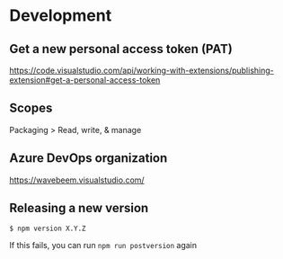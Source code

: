 # Development

## Get a new personal access token (PAT)

https://code.visualstudio.com/api/working-with-extensions/publishing-extension#get-a-personal-access-token

## Scopes

Packaging > Read, write, & manage

## Azure DevOps organization

https://wavebeem.visualstudio.com/

## Releasing a new version

```
$ npm version X.Y.Z
```

If this fails, you can run `npm run postversion` again
